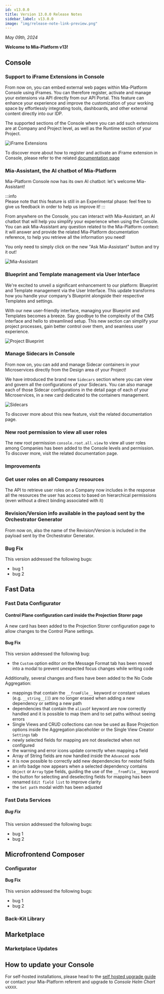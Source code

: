 ```yaml
---
id: v13.0.0
title: Version 13.0.0 Release Notes
sidebar_label: v13.0.0
image: "img/release-note-link-preview.png"
---
```


_May 09th, 2024_

**Welcome to Mia-Platform v13!**

## Console

### Support to iFrame Extensions in Console 

From now on, you can embed external web pages within Mia-Platform Console using iFrames. You can therefore register, activate and manage your extensions via API directly from our API Portal. This feature can enhance your experience and improve the customization of your working space by effortlessly integrating tools, dashboards, and other external content directly into our IDP.

The supported sections of the Console where you can add such extensions are at Company and Project level, as well as the Runtime section of your Project.

![iFrame Extensions](img/iframe-extensions.png)

To discover more about how to register and activate an iFrame extension in Console, please refer to the related [documentation page]() 

### Mia-Assistant, the AI chatbot of Mia-Platform

Mia-Platform Console now has its own AI chatbot: let's welcome Mia-Assistant!

:::info  
Please note that this feature is still in an Experimental phase: feel free to give us feedback in order to help us improve it!
:::

From anywhere on the Console, you can interact with Mia-Assistant, an AI chatbot that will help you simplify your experience when using the Console. 
You can ask Mia-Assistant any question related to the Mia-Platform context: it will answer and provide the related Mia-Platform documentation reference, to help you retrieve all the information you need!

You only need to simply click on the new "Ask Mia-Assistant" button and try it out!

![Mia-Assistant](img/mia-assistant.png)

### Blueprint and Template management via User Interface

We're excited to unveil a significant enhancement to our platform: Blueprint and Template management via the User Interface. This update transforms how you handle your company's Blueprint alongside their respective Templates and settings.

With our new user-friendly interface, managing your Blueprint and Templates becomes a breeze. Say goodbye to the complexity of the CMS interface and hello to streamlined setup. This new section can simplify your project processes, gain better control over them, and seamless user experience.

![Project Blueprint](img/project-blueprint.png)


### Manage Sidecars in Console

From now on, you can add and manage Sidecar containers in your Microservices directly from the Design area of your Project! 

We have introduced the brand new `Sidecars` section where you can view and govern all the configurations of your Sidecars. You can also manage each of those Sidecar configurations in the detail page of each of your Microservices, in a new card dedicated to the containers management. 

![Sidecars](img/sidecars.png)

To discover more about this new feature, visit the related documentation page.

### New root permission to view all user roles

The new root permission `console.root.all.view` to view all user roles among Companies has been added to the Console levels and permission. To discover more, visit the related documentation page.

### Improvements

### Get user roles on all Company resources 

The API to retrieve user roles on a Company now includes in the response all the resources the user has access to based on hierarchical permissions (even without a direct binding associated with it)

### Revision/Version info available in the payload sent by the Orchestrator Generator

From now on, also the name of the Revision/Version is included in the payload sent by the Orchestrator Generator.

### Bug Fix

This version addressed the following bugs:

* bug 1
* bug 2

## Fast Data

### Fast Data Configurator

#### Control Plane configuration card inside the Projection Storer page

A new card has been added to the Projection Storer configuration page to allow changes to the Control Plane settings.

#### Bug Fix

This version addressed the following bug:

* the `Custom` option editor on the Message Format tab has been moved into a modal to prevent unexpected focus changes while writing code

Additionally, several changes and fixes have been added to the No Code Aggregation:

* mappings that contain the `__fromFile__` keyword or constant values (e.g. `__string__[]`) are no longer erased when adding a new dependency or setting a new path
* dependencies that contain the `aliasOf` keyword are now correctly handled and it is possible to map them and to set paths without seeing errors
* Single Views and CRUD collections can now be used as Base Projection options inside the Aggregation placeholder or the Single View Creator `Settings` tab
* newly selected fields for mapping are not deselected when not configured
* the warning and error icons update correctly when mapping a field
* Array of String fields are now handled inside the `Advanced mode` 
* it is now possible to correctly add new dependencies for nested fields
* an info badge now appears when a selected dependency contains `Object` or `Array` type fields, guiding the use of the `__fromFile__` keyword
* the button for selecting and deselecting fields for mapping has been renamed `Edit field list` to improve clarity
* the `Set path` modal width has been adjusted

### Fast Data Services

##### Bug Fix

This version addressed the following bugs:

* bug 1
* bug 2

## Microfrontend Composer

### Configurator

#### Bug Fix

This version addressed the following bugs:

* bug 1
* bug 2

### Back-Kit Library

## Marketplace

### Marketplace Updates

## How to update your Console

For self-hosted installations, please head to the [self hosted upgrade guide](/infrastructure/self-hosted/installation-chart/100_how-to-upgrade.md) or contact your Mia-Platform referent and upgrade to _Console Helm Chart_ `vXXXX`.
